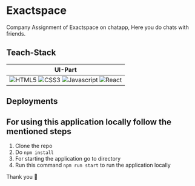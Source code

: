 # Exactspace
Company Assignment of Exactspace on chatapp, 
Here you do chats with friends.


## Teach-Stack
| UI-Part |
|---------|
|![HTML5](https://img.shields.io/badge/HTML5-E34F26?style=for-the-badge&logo=html5&logoColor=white) ![CSS3](https://img.shields.io/badge/CSS3-1572B6?style=for-the-badge&logo=css3&logoColor=white) ![Javascript](https://img.shields.io/badge/JavaScript-323330?style=for-the-badge&logo=javascript&logoColor=F7DF1E) ![React](https://img.shields.io/badge/React-20232A?style=for-the-badge&logo=react&logoColor=61DAFB)

## Deployments
<!-- |FRONTEND|
|--------|
|![vercel](https://img.shields.io/badge/Vercel-000000?style=for-the-badge&logo=vercel&logoColor=white)|! -->

## For using this application locally follow the mentioned steps
1. Clone the repo
2. Do `npm install` 
3. For starting the application go to directory
4. Run this command `npm run start` to run the application locally

<!-- 
### :small_blue_diamond: chat page
Clean UI

----
![image](./chatapp/src/assets/pic1.png)
----
### :small_blue_diamond: Dark mode and mentioning on clicking "@"
![image](./chatapp/src/assets/pic2.png)
----
### :small_blue_diamond: Emoji 
![image](./chatapp/src/assets/pic3.png)
----
![image](./chatapp/src/assets/pic4.png)


## API Routes

The following table lists the available API routes and their descriptions:

| Route | Method | Description |
|-------|-------------|----------|
| /api/get-chat | `GET` | Get all user's chats |
| /api/add-chat | `POST` | By checking user's credentials allow them to log-in in the web-applicattion |
| /api/update-chat/:id | `PUT` |	Update the message when click on like button |
| /api/delete-chat/:id | `DELETE` | Delete the message when click on delete button | -->

Thank you 💙